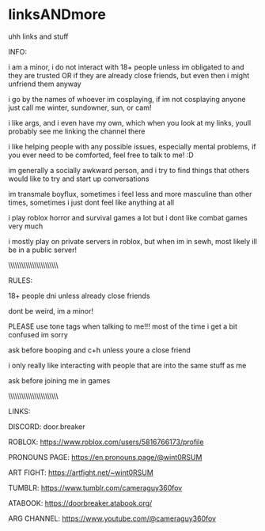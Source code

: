 # linksANDmore
uhh links and stuff

INFO:

i am a minor, i do not interact with 18+ people unless im obligated to and they are trusted OR if they are already close friends, but even then i might unfriend them anyway

i go by the names of whoever im cosplaying, if im not cosplaying anyone just call me winter, sundowner, sun, or cam!

i like args, and i even have my own, which when you look at my links, youll probably see me linking the channel there

i like helping people with any possible issues, especially mental problems, if you ever need to be comforted, feel free to talk to me! :D

im generally a socially awkward person, and i try to find things that others would like to try and start up conversations

im transmale boyflux, sometimes i feel less and more masculine than other times, sometimes i just dont feel like anything at all

i play roblox horror and survival games a lot but i dont like combat games very much

i mostly play on private servers in roblox, but when im in sewh, most likely ill be in a public server!

\\\\\\\\\\\\\\\\\\\\\\\\\\\\\\\\\\\\\\\\\\\\\

RULES:

18+ people dni unless already close friends

dont be weird, im a minor!

PLEASE use tone tags when talking to me!!! most of the time i get a bit confused im sorry

ask before booping and c+h unless youre a close friend

i only really like interacting with people that are into the same stuff as me

ask before joining me in games

\\\\\\\\\\\\\\\\\\\\\\\\\\\\\\\\\\\\\\\\\\\\\

LINKS:

DISCORD: door.breaker

ROBLOX: https://www.roblox.com/users/5816766173/profile

PRONOUNS PAGE: https://en.pronouns.page/@wint0RSUM

ART FIGHT: https://artfight.net/~wint0RSUM

TUMBLR: https://www.tumblr.com/cameraguy360fov

ATABOOK: https://doorbreaker.atabook.org/

ARG CHANNEL: https://www.youtube.com/@cameraguy360fov
